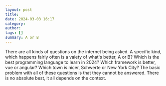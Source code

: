 ```yaml
---
layout: post
title: 
date: 2024-03-03 16:17
category: 
author: 
tags: []
summary: A or B
---
```


There are all kinds of questions on the internet being asked. A specific kind, which happens fairly often is a vaiety of what's better, A or B?
Which is the best programming language to learn in 2024? Which framework is better, vue or angular? Which town is nicer, Schwerte or New York City?
The basic problem with all of these questions is that they cannot be answered. There is no absolute best, it all depends on the context. 
